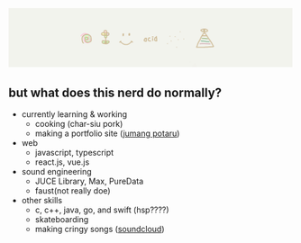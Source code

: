![](_design/bk.png)

## but what does this nerd do normally?
- currently learning & working
  - cooking (char-siu pork)
  - making a portfolio site ([jumang potaru](https://jumang-potaru.dev))
- web
  - javascript, typescript
  - react.js, vue.js
- sound engineering
  - JUCE Library, Max, PureData
  - faust(not really doe)
- other skills
  - c, c++, java, go, and swift (hsp????)
  - skateboarding
  - making cringy songs ([soundcloud](https://soundcloud.com/jumanjixxx))

